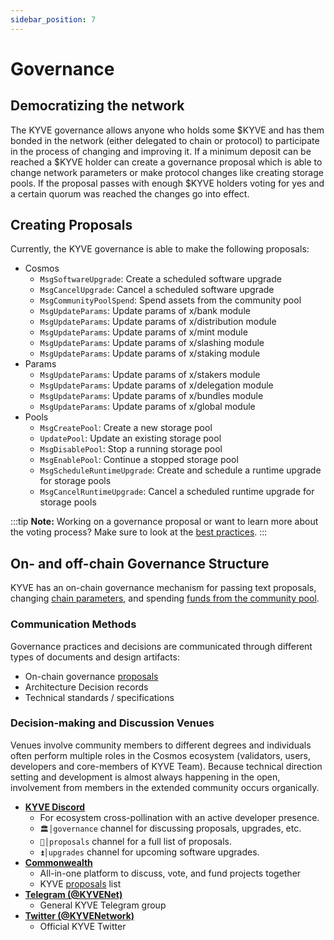 ```yaml
---
sidebar_position: 7
---
```


# Governance

## Democratizing the network

The KYVE governance allows anyone who holds some $KYVE and has them bonded in the network (either delegated to chain or protocol)
to participate in the process of changing and improving it. If a minimum deposit can be reached a $KYVE holder can create a governance proposal which is able to change network parameters or make protocol changes like creating storage pools. If the proposal passes with enough $KYVE holders voting for yes and a certain quorum was reached the changes go into effect.

## Creating Proposals

Currently, the KYVE governance is able to make the following proposals:

- Cosmos
  - `MsgSoftwareUpgrade`: Create a scheduled software upgrade
  - `MsgCancelUpgrade`: Cancel a scheduled software upgrade
  - `MsgCommunityPoolSpend`: Spend assets from the community pool
  - `MsgUpdateParams`: Update params of x/bank module
  - `MsgUpdateParams`: Update params of x/distribution module
  - `MsgUpdateParams`: Update params of x/mint module
  - `MsgUpdateParams`: Update params of x/slashing module
  - `MsgUpdateParams`: Update params of x/staking module
- Params
  - `MsgUpdateParams`: Update params of x/stakers module
  - `MsgUpdateParams`: Update params of x/delegation module
  - `MsgUpdateParams`: Update params of x/bundles module
  - `MsgUpdateParams`: Update params of x/global module
- Pools
  - `MsgCreatePool`: Create a new storage pool
  - `UpdatePool`: Update an existing storage pool
  - `MsgDisablePool`: Stop a running storage pool
  - `MsgEnablePool`: Continue a stopped storage pool
  - `MsgScheduleRuntimeUpgrade`: Create and schedule a runtime upgrade for storage pools
  - `MsgCancelRuntimeUpgrade`: Cancel a scheduled runtime upgrade for storage pools

:::tip
**Note:** Working on a governance proposal or want to learn more about the voting process? Make sure to look at the [best practices](./governance/best_practices.md).
:::

## On- and off-chain Governance Structure

KYVE has an on-chain governance mechanism for passing
text proposals, changing [chain parameters](./governance/param_change.md), and spending [funds from the community pool](./governance/community_pool.md).

### Communication Methods

Governance practices and decisions are communicated through different types of documents and design artifacts:

- On-chain governance [proposals](https://app.kyve.network/#/governance)
- Architecture Decision records
- Technical standards / specifications

### Decision-making and Discussion Venues

Venues involve community members to different degrees and individuals often perform multiple roles in the Cosmos ecosystem (validators, users, developers and core-members of KYVE Team). Because technical direction setting and development is almost always happening in the open, involvement from members in the extended community occurs organically.

- **[KYVE Discord](https://discord.gg/kyve)**
  - For ecosystem cross-pollination with an active developer presence.
  - `🏛│governance` channel for discussing proposals, upgrades, etc.
  - `📜│proposals` channel for a full list of proposals.
  - `⏫│upgrades` channel for upcoming software upgrades.
- **[Commonwealth](https://commonwealth.im/kyve)**
  - All-in-one platform to discuss, vote, and fund projects together
  - KYVE [proposals](https://commonwealth.im/kyve/proposals) list
- **[Telegram (@KYVENet)](https://t.me/KYVENet)**
  - General KYVE Telegram group
- **[Twitter (@KYVENetwork)](https://twitter.com/KYVENetwork)**
  - Official KYVE Twitter
